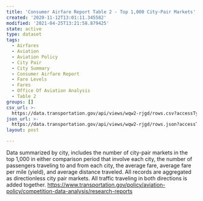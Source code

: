 ```yaml
---
title: 'Consumer Airfare Report Table 2 - Top 1,000 City-Pair Markets'
created: '2020-11-12T13:01:11.345582'
modified: '2021-04-25T13:21:58.879425'
state: active
type: dataset
tags:
  - Airfares
  - Aviation
  - Aviation Policy
  - City Pair
  - City Summary
  - Consumer Airfare Report
  - Fare Levels
  - Fares
  - Office Of Aviation Analysis
  - Table 2
groups: []
csv_url: >-
  https://data.transportation.gov/api/views/wqw2-rjgd/rows.csv?accessType=DOWNLOAD
json_url: >-
  https://data.transportation.gov/api/views/wqw2-rjgd/rows.json?accessType=DOWNLOAD
layout: post

---
```

Data summarized by city, includes the number of city-pair markets in the top 1,000 in either comparison period that involve each city, the number of passengers traveling to and from each city, the average fare, average fare per mile (yield), and average distance traveled.  All records are aggregated as directionless city pair markets.  All traffic traveling in both directions is added together.  https://www.transportation.gov/policy/aviation-policy/competition-data-analysis/research-reports
